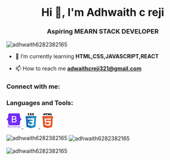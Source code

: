 <h1 align="center">Hi 👋, I'm Adhwaith c reji</h1>
<h3 align="center">Aspiring MEARN STACK DEVELOPER</h3>

<p align="left"> <img src="https://komarev.com/ghpvc/?username=adhwaith6282382165&label=Profile%20views&color=0e75b6&style=flat" alt="adhwaith6282382165" /> </p>

- 🌱 I’m currently learning **HTML,CSS,JAVASCRIPT,REACT**

- 📫 How to reach me **adwaithcreji321@gmail.com**

<h3 align="left">Connect with me:</h3>
<p align="left">
</p>

<h3 align="left">Languages and Tools:</h3>
<p align="left"> <a href="https://getbootstrap.com" target="_blank" rel="noreferrer"> <img src="https://raw.githubusercontent.com/devicons/devicon/master/icons/bootstrap/bootstrap-plain-wordmark.svg" alt="bootstrap" width="40" height="40"/> </a> <a href="https://www.w3schools.com/css/" target="_blank" rel="noreferrer"> <img src="https://raw.githubusercontent.com/devicons/devicon/master/icons/css3/css3-original-wordmark.svg" alt="css3" width="40" height="40"/> </a> <a href="https://www.w3.org/html/" target="_blank" rel="noreferrer"> <img src="https://raw.githubusercontent.com/devicons/devicon/master/icons/html5/html5-original-wordmark.svg" alt="html5" width="40" height="40"/> </a> </p>

<p><img align="left" src="https://github-readme-stats.vercel.app/api/top-langs?username=adhwaith6282382165&show_icons=true&locale=en&layout=compact" alt="adhwaith6282382165" /></p>

<p>&nbsp;<img align="center" src="https://github-readme-stats.vercel.app/api?username=adhwaith6282382165&show_icons=true&locale=en" alt="adhwaith6282382165" /></p>

<p><img align="center" src="https://github-readme-streak-stats.herokuapp.com/?user=adhwaith6282382165&" alt="adhwaith6282382165" /></p>
